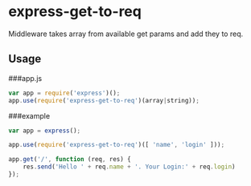 # express-get-to-req

Middleware takes array from available get params and add they to req.

## Usage

###app.js

```javascript
var app = require('express')();
app.use(require('express-get-to-req')(array|string));
```

###example

```javascript
var app = express();

app.use(require('express-get-to-req')([ 'name', 'login' ]));

app.get('/', function (req, res) {
    res.send('Hello ' + req.name + '. Your Login:' + req.login)
});
```